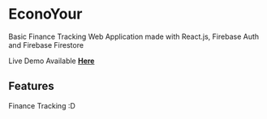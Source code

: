 # EconoYour

Basic Finance Tracking Web Application made with React.js, Firebase Auth and Firebase Firestore

Live Demo Available **[Here](https://econoyour.web.app)**

## Features

Finance Tracking :D
